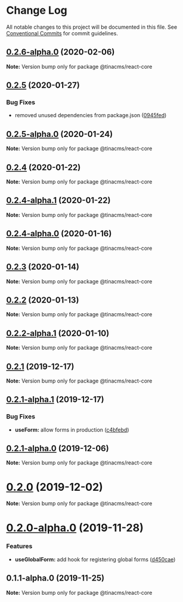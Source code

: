 # Change Log

All notable changes to this project will be documented in this file.
See [Conventional Commits](https://conventionalcommits.org) for commit guidelines.

## [0.2.6-alpha.0](https://github.com/tinacms/tinacms/compare/@tinacms/react-core@0.2.5...@tinacms/react-core@0.2.6-alpha.0) (2020-02-06)

**Note:** Version bump only for package @tinacms/react-core





## [0.2.5](https://github.com/tinacms/tinacms/compare/@tinacms/react-core@0.2.5-alpha.0...@tinacms/react-core@0.2.5) (2020-01-27)


### Bug Fixes

* removed unused dependencies from package.json ([0945fed](https://github.com/tinacms/tinacms/commit/0945fed))





## [0.2.5-alpha.0](https://github.com/tinacms/tinacms/compare/@tinacms/react-core@0.2.4...@tinacms/react-core@0.2.5-alpha.0) (2020-01-24)

**Note:** Version bump only for package @tinacms/react-core





## [0.2.4](https://github.com/tinacms/tinacms/compare/@tinacms/react-core@0.2.4-alpha.1...@tinacms/react-core@0.2.4) (2020-01-22)

**Note:** Version bump only for package @tinacms/react-core





## [0.2.4-alpha.1](https://github.com/tinacms/tinacms/compare/@tinacms/react-core@0.2.4-alpha.0...@tinacms/react-core@0.2.4-alpha.1) (2020-01-22)

**Note:** Version bump only for package @tinacms/react-core





## [0.2.4-alpha.0](https://github.com/tinacms/tinacms/compare/@tinacms/react-core@0.2.3...@tinacms/react-core@0.2.4-alpha.0) (2020-01-16)

**Note:** Version bump only for package @tinacms/react-core





## [0.2.3](https://github.com/tinacms/tinacms/compare/@tinacms/react-core@0.2.2...@tinacms/react-core@0.2.3) (2020-01-14)

**Note:** Version bump only for package @tinacms/react-core





## [0.2.2](https://github.com/tinacms/tinacms/compare/@tinacms/react-core@0.2.2-alpha.1...@tinacms/react-core@0.2.2) (2020-01-13)

**Note:** Version bump only for package @tinacms/react-core





## [0.2.2-alpha.1](https://github.com/tinacms/tinacms/compare/@tinacms/react-core@0.2.2-alpha.0...@tinacms/react-core@0.2.2-alpha.1) (2020-01-10)

**Note:** Version bump only for package @tinacms/react-core





## [0.2.1](https://github.com/tinacms/tinacms/compare/@tinacms/react-core@0.2.1-alpha.1...@tinacms/react-core@0.2.1) (2019-12-17)

**Note:** Version bump only for package @tinacms/react-core





## [0.2.1-alpha.1](https://github.com/tinacms/tinacms/compare/@tinacms/react-core@0.2.1-alpha.0...@tinacms/react-core@0.2.1-alpha.1) (2019-12-17)


### Bug Fixes

* **useForm:** allow forms in production ([c4bfebd](https://github.com/tinacms/tinacms/commit/c4bfebd))





## [0.2.1-alpha.0](https://github.com/tinacms/tinacms/compare/@tinacms/react-core@0.2.0...@tinacms/react-core@0.2.1-alpha.0) (2019-12-06)

**Note:** Version bump only for package @tinacms/react-core





# [0.2.0](https://github.com/tinacms/tinacms/compare/@tinacms/react-core@0.2.0-alpha.0...@tinacms/react-core@0.2.0) (2019-12-02)

**Note:** Version bump only for package @tinacms/react-core





# [0.2.0-alpha.0](https://github.com/tinacms/tinacms/compare/@tinacms/react-core@0.1.1-alpha.0...@tinacms/react-core@0.2.0-alpha.0) (2019-11-28)


### Features

* **useGlobalForm:** add hook for registering global forms ([d450cae](https://github.com/tinacms/tinacms/commit/d450cae))





## 0.1.1-alpha.0 (2019-11-25)

**Note:** Version bump only for package @tinacms/react-core
